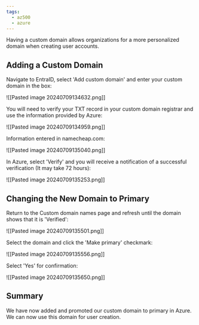 ```yaml
---
tags:
  - az500
  - azure
---
```

Having a custom domain allows organizations for a more personalized domain when creating user accounts. 

## Adding a Custom Domain

Navigate to EntraID, select 'Add custom domain' and enter your custom domain in the box:

![[Pasted image 20240709134632.png]]

You will need to verify your TXT record in your custom domain registrar and use the information provided by Azure:

![[Pasted image 20240709134959.png]]

Information entered in namecheap.com:

![[Pasted image 20240709135040.png]]

In Azure, select 'Verify' and you will receive a notification of a successful verification (It may take 72 hours):

![[Pasted image 20240709135253.png]]


## Changing the New Domain to Primary
Return to the Custom domain names page and refresh until the domain shows that it is 'Verified':

![[Pasted image 20240709135501.png]]

Select the domain and click the 'Make primary' checkmark:

![[Pasted image 20240709135556.png]]

Select 'Yes' for confirmation:

![[Pasted image 20240709135650.png]]

## Summary
We have now added and promoted our custom domain to primary in Azure. We can now use this domain for user creation. 
